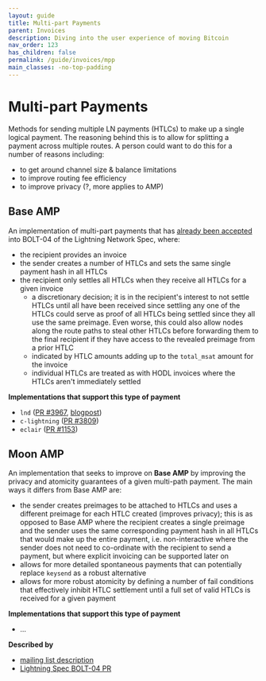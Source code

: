```yaml
---
layout: guide
title: Multi-part Payments
parent: Invoices
description: Diving into the user experience of moving Bitcoin
nav_order: 123
has_children: false
permalink: /guide/invoices/mpp
main_classes: -no-top-padding
---
```


# Multi-part Payments
Methods for sending multiple LN payments (HTLCs) to make up a single logical payment. The reasoning behind this is to allow for splitting a payment across multiple routes. A person could want to do this for a number of reasons including:
- to get around channel size & balance limitations
- to improve routing fee efficiency
- to improve privacy (?, more applies to AMP)

## Base AMP
An implementation of multi-part payments that has [already been accepted](https://github.com/lightningnetwork/lightning-rfc/pull/643) into BOLT-04 of the Lightning Network Spec, where:

- the recipient provides an invoice
- the sender creates a number of HTLCs and sets the same single payment hash in all HTLCs
- the recipient only settles all HTLCs when they receive all HTLCs for a given invoice
    - a discretionary decision; it is in the recipient's interest to not settle HTLCs until all have been received since settling any one of the HTLCs could serve as proof of all HTLCs being settled since they all use the same preimage. Even worse, this could also allow nodes along the route paths to steal other HTLCs before forwarding them to the final recipient if they have access to the revealed preimage from a prior HTLC
    - indicated by HTLC amounts adding up to the `total_msat` amount for the invoice
    - individual HTLCs  are treated as with HODL invoices where the HTLCs aren't immediately settled

**Implementations that support this type of payment**
- `lnd` ([PR #3967](https://github.com/lightningnetwork/lnd/pull/3967), [blogpost](https://lightning.engineering/posts/2020-05-07-mpp/))
- `c-lightning` ([PR #3809](https://github.com/ElementsProject/lightning/pull/3809))
- `eclair` ([PR #1153](https://github.com/ACINQ/eclair/pull/1153))

## Moon AMP
An implementation that seeks to improve on **Base AMP** by improving the privacy and atomicity guarantees of a given multi-path payment. The main ways it differs from Base AMP are:

- the sender creates preimages to be attached to HTLCs and uses a different preimage for each HTLC created (improves privacy); this is as opposed to Base AMP where the recipient creates a single preimage and the sender uses the same corresponding payment hash in all HTLCs that would make up the entire payment, i.e. non-interactive where the sender does not need to co-ordinate with the recipient to send a payment, but where explicit invoicing can be supported later on
- allows for more detailed spontaneous payments that can potentially replace `keysend` as a robust alternative
- allows for more robust atomicity by defining a number of fail conditions that effectively inhibit HTLC settlement until a full set of valid HTLCs is received for a given payment

**Implementations that support this type of payment**
- ...

**Described by**
- [mailing list description](https://lists.linuxfoundation.org/pipermail/lightning-dev/2018-February/000993.html)
- [Lightning Spec BOLT-04 PR](https://github.com/lightningnetwork/lightning-rfc/pull/658)
